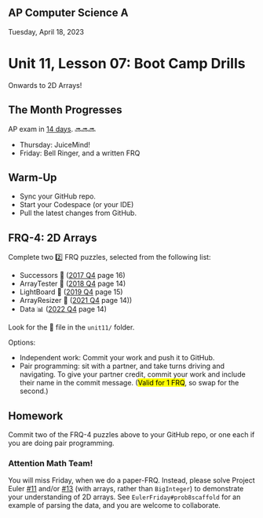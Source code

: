## AP Computer Science A

Tuesday, April 18, 2023

# Unit 11, Lesson 07: Boot Camp Drills

Onwards to 2D Arrays!

## The Month Progresses

AP exam in [14 days](https://days.to/until/3-may). 🔜🔜🔜

- Thursday: JuiceMind!
- Friday: Bell Ringer, and a written FRQ

## Warm-Up

- Sync your GitHub repo.
- Start your Codespace (or your IDE)
- Pull the latest changes from GitHub.

## FRQ-4: 2D Arrays

Complete two 2️⃣ FRQ puzzles, selected from the following list:

- Successors 🍞 ([2017 Q4](https://apcentral.collegeboard.org/media/pdf/ap-computer-science-a-frq-2017.pdf#page=16) page 16)
- ArrayTester 🧪 ([2018 Q4](https://secure-media.collegeboard.org/ap/pdf/ap18-frq-computer-science-a.pdf#page=14) page 14)
- LightBoard 🚥 ([2019 Q4](https://apcentral.collegeboard.org/media/pdf/ap19-frq-computer-science-a.pdf#page=15) page 15)
- ArrayResizer 🍩 ([2021 Q4](https://apcentral.collegeboard.org/media/pdf/ap21-frq-computer-science-a.pdf#page=14) page 14))
- Data 📊 ([2022 Q4](https://apcentral.collegeboard.org/media/pdf/ap22-frq-computer-science-a.pdf#page=14) page 14)

Look for the 🐼 file in the `unit11/` folder.

Options:

- Independent work: Commit your work and push it to GitHub.
- Pair programming: sit with a partner, and take turns driving and navigating. To give your partner credit, commit your work and include their name in the commit message. (<mark>Valid for 1 FRQ</mark>, so swap for the second.)

## Homework

Commit two of the FRQ-4 puzzles above to your GitHub repo, or one each if you are doing pair programming.

### Attention Math Team!

You will miss Friday, when we do a paper-FRQ. Instead, please solve Project Euler [#11](https://projecteuler.net/problem=11) and/or [#13](https://projecteuler.net/problem=13) (with arrays, rather than `BigInteger`) to demonstrate your understanding of 2D arrays. See `EulerFriday#prob8scaffold` for an example of parsing the data, and you are welcome to collaborate.
